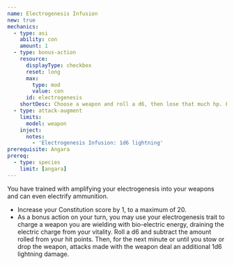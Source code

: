 ```yaml
---
name: Electrogenesis Infusion
new: true
mechanics:
  - type: asi
    ability: con
    amount: 1
  - type: bonus-action
    resource:
      displayType: checkbox
      reset: long
      max:
        type: mod
        value: con
      id: electrogenesis
    shortDesc: Choose a weapon and roll a d6, then lose that much hp. For 1 minute, the chosen weapon deals additional 1d6 lightning.
  - type: attack-augment
    limits:
      model: weapon
    inject:
      notes:
        - 'Electrogenesis Infusion: 1d6 lightning'
prerequisite: Angara
prereq:
  - type: species
    limit: [angara]
---
```

You have trained with amplifying your electrogenesis into your weapons and can even electrify ammunition.

- Increase your Constitution score by 1, to a maximum of 20.
- As a bonus action on your turn, you may use your electrogenesis trait to charge a weapon you are wielding with
bio-electric energy, draining the electric charge from your vitality. Roll a d6 and subtract the amount rolled
from your hit points. Then, for the next minute or until you stow or drop the weapon, attacks made with the weapon
deal an additional 1d6 lightning damage.
